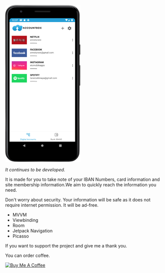 
<img src="https://github.com/emretanerc/AccountBox/blob/main/preview.png" width="240" height="500">

*It continues to be developed.*

It is made for you to take note of your IBAN Numbers, card information and site membership information.We aim to quickly reach the information you need.

Don't worry about security. Your information will be safe as it does not require internet permission. It will be ad-free.


- MVVM
- Viewbinding
- Room
- Jetpack Navigation
- Picasso



If you want to support the project and give me a thank you.

You can order coffee.

<a href="https://www.buymeacoffee.com/emretanerc" target="_blank"><img src="https://cdn.buymeacoffee.com/buttons/v2/default-yellow.png" alt="Buy Me A Coffee" style="height: 60px !important;width: 217px !important;" ></a>
